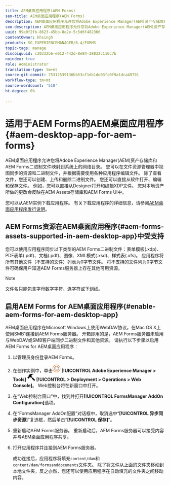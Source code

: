 ```yaml
---
title: AEM桌面应用程序(AEM Forms)
seo-title: AEM桌面应用程序(AEM Forms)
description: AEM桌面应用程序允许您将Adobe Experience Manager(AEM)资产存储库和AEM Forms二进制文件映射到系统上的网络目录。 了解有关AEM桌面应用程序中支持的资源以及如何启用AEM Forms for AEM桌面应用程序的更多信息。
seo-description: AEM桌面应用程序允许您将Adobe Experience Manager(AEM)资产存储库和AEM Forms二进制文件映射到系统上的网络目录。 了解有关AEM桌面应用程序中支持的资源以及如何启用AEM Forms for AEM桌面应用程序的更多信息。
uuid: 99e0f2fb-8623-45bb-8e2e-5c5d6f482366
contentOwner: khsingh
products: SG_EXPERIENCEMANAGER/6.4/FORMS
topic-tags: manage
discoiquuid: c30332b6-e012-442d-8e84-28832c116c7b
noindex: true
role: Administrator
translation-type: tm+mt
source-git-commit: 75312539136bb53cf1db1de03fc0f9a1dca49791
workflow-type: tm+mt
source-wordcount: '510'
ht-degree: 0%

---
```



# 适用于AEM Forms的AEM桌面应用程序{#aem-desktop-app-for-aem-forms}

AEM桌面应用程序允许您将Adobe Experience Manager(AEM)资产存储库和AEM Forms二进制文件映射到系统上的网络目录。 您可以在文件资源管理器中视图同步的资源和二进制文件，并根据需要使用各种应用程序编辑文件。 除了查看文件，您还可以创建、上传和删除二进制文件。 您还可以直接从软件打开、编辑和保存文件。 例如，您可以直接从Designer打开和编辑XDP文件。 您对本地资产所做的更改会反映在AEM Assets存储库和AEM Forms UI中。

您可以从AEM实例下载应用程序。 有关下载应用程序的详细信息，请参阅[AEM桌面应用程序发行说明](https://helpx.adobe.com/experience-manager/desktop-app/release-notes.html)。

## AEM Forms资源在AEM桌面应用程序{#aem-forms-assets-supported-in-aem-desktop-app}中受支持

您可以使用应用程序同步以下类型的AEM Forms二进制文件：表单模板(.xdp)、PDF表单(.pdf)、文档(.pdf)、图像、XML模式(.xsd)、样式表(.xfs)。 应用程序将所有其他文件（不支持的文件）列表为0字节文件。 将不支持的文件列为0字节文件可确保用户知道AEM Forms服务器上存在其他可用资源。

>[!NOTE]
>
>文件名只能包含字母数字字符、连字符或下划线。

## 启用AEM Forms for AEM桌面应用程序{#enable-aem-forms-for-aem-desktop-app}

AEM桌面应用程序在Microsoft Windows上使用WebDAV协议，在Mac OS X上使用SMB1连接到AEM Forms服务器。 开箱即用的是，AEM Forms服务器未启用与WebDAV或SMB客户端同步二进制文件和其他资源。 请执行以下步骤以启用AEM Forms for AEM桌面应用程序：

1. 以管理员身份登录AEM Forms。
1. 在创作实例中，单击![adobeexperiencemanager](assets/adobeexperiencemanager.png) **[!UICONTROL Adobe Experience Manager > Tools]** ![ hammer](assets/hammer.png) **[!UICONTROL > Deployment > Operations > Web Console]**。 Web控制台将在新窗口中打开。
1. 在“Web控制台窗口”中，找到并打开&#x200B;**[!UICONTROL FormsManager AddOn Configuration]**&#x200B;选项。
1. 在“FormsManager AddOn配置”对话框中，取消选中“**[!UICONTROL 异步同步资源]**”复选框，然后单击“**[!UICONTROL 保存]**”。
1. 重新启动AEM Forms服务器。 重新启动后，AEM Forms服务器可以接受内容并与AEM桌面应用程序共享。
1. 打开应用程序并连接到AEM Forms服务器。

   成功连接后，应用程序将填充`content/dam`和`content/dam/formsanddocuments`文件夹。 除了将文件从上面的文件夹移动到本地文件夹，反之亦然，您还可以使用应用程序在自动填充的文件夹之间移动内容。

